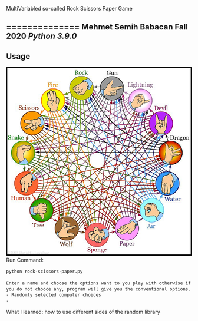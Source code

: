 MultiVariabled so-called Rock Scissors Paper Game

==============
Mehmet Semih Babacan
Fall 2020
*Python 3.9.0*
------------

Usage
------------
![](Game_explanation.png)
Run Command:

	python rock-scissors-paper.py

	Enter a name and choose the options want to you play with otherwise if you do not chooce any, program will give you the conventional options.
	- Randomly selected computer choices
	- 

What I learned:
  how to use different sides of the random library
